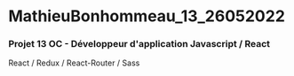 # MathieuBonhommeau_13_26052022

### Projet 13 OC - Développeur d'application Javascript / React

React / Redux / React-Router / Sass